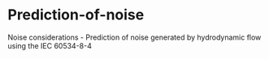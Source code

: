 # Prediction-of-noise
Noise considerations - Prediction of noise generated by hydrodynamic flow using the IEC 60534-8-4
